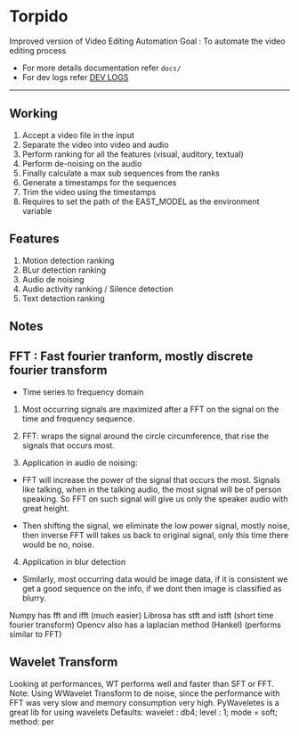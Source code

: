 # Torpido 
Improved version of Video Editing Automation
Goal : To automate the video editing process

* For more details documentation refer ```docs/```
* For dev logs refer [DEV LOGS](https://github.com/AP-Atul/Torpido/blob/master/logs)
---

## Working

1. Accept a video file in the input
2. Separate the video into video and audio
3. Perform ranking for all the features (visual, auditory, textual)
4. Perform de-noising on the audio
5. Finally calculate a max sub sequences from the ranks
6. Generate a timestamps for the sequences
7. Trim the video using the timestamps
8. Requires to set the path of the EAST_MODEL as the environment variable

## Features

1. Motion detection ranking
2. BLur detection ranking
3. Audio de noising
4. Audio activity ranking / Silence detection
5. Text detection ranking

## Notes

## FFT : Fast fourier tranform, mostly discrete fourier transform
* Time series to frequency domain

1. Most occurring signals are maximized after a FFT on the signal on the time and frequency sequence.

2. FFT: wraps the signal around the circle circumference, that rise the signals that occurs most.

3. Application in audio de noising:
- FFT will increase the power of the signal that occurs the most. Signals like talking, when in the talking audio, the most signal will be of person speaking. So FFT on such signal will give us only the speaker audio with great height.

- Then shifting the signal, we eliminate the low power signal, mostly noise, then inverse FFT will takes us back to original signal, only this time there would be no, noise.

4. Application in blur detection
- Similarly, most occurring data would be image data, if it is consistent we get a good sequence on the info, if we dont then image is classified as blurry.


Numpy has fft and ifft (much easier)
Librosa has stft and istft (short time fourier transform)
Opencv also has a laplacian method  (Hankel) (performs similar to FFT)

## Wavelet Transform 
Looking at performances, WT performs well and faster than SFT or FFT.
Note: Using WWavelet Transform to de noise, since the performance with FFT was very slow and memory consumption very high.
PyWaveletes is a great lib for using wavelets
Defaults: wavelet : db4; level : 1; mode = soft; method: per
